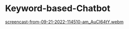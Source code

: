 # Keyword-based-Chatbot
[screencast-from-09-21-2022-114510-am_AuCI64tY.webm](https://user-images.githubusercontent.com/81240719/191526369-bb787a15-2553-430e-be6a-6fe82cb8d62e.webm)
